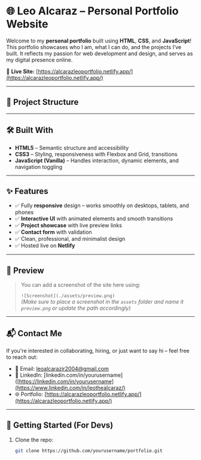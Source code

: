 # 🌐 Leo Alcaraz – Personal Portfolio Website

Welcome to my **personal portfolio** built using **HTML**, **CSS**, and **JavaScript**!  
This portfolio showcases who I am, what I can do, and the projects I’ve built. It reflects my passion for web development and design, and serves as my digital presence online.

🔗 **Live Site:** [https://alcarazleoportfolio.netlify.app/](https://alcarazleoportfolio.netlify.app/)

---

## 📁 Project Structure


---

## 🛠️ Built With

- **HTML5** – Semantic structure and accessibility
- **CSS3** – Styling, responsiveness with Flexbox and Grid, transitions
- **JavaScript (Vanilla)** – Handles interaction, dynamic elements, and navigation toggling

---

## ✨ Features

- ✅ Fully **responsive** design – works smoothly on desktops, tablets, and phones
- ✅ **Interactive UI** with animated elements and smooth transitions
- ✅ **Project showcase** with live preview links
- ✅ **Contact form** with validation
- ✅ Clean, professional, and minimalist design
- ✅ Hosted live on **Netlify**

---

## 📸 Preview

> You can add a screenshot of the site here using:
>  
> `![Screenshot](./assets/preview.png)`  
> *(Make sure to place a screenshot in the `assets` folder and name it `preview.png` or update the path accordingly)*

---

## 📬 Contact Me

If you're interested in collaborating, hiring, or just want to say hi – feel free to reach out:

- 📧 Email: leoalcarazjr2004@gmail.com
- 💼 LinkedIn: [linkedin.com/in/yourusername]([https://linkedin.com/in/yourusername](https://www.linkedin.com/in/leothealcaraz/)
- 🌐 Portfolio: [https://alcarazleoportfolio.netlify.app/](https://alcarazleoportfolio.netlify.app/)

---

## 🚀 Getting Started (For Devs)

1. Clone the repo:
   ```bash
   git clone https://github.com/yourusername/portfolio.git
